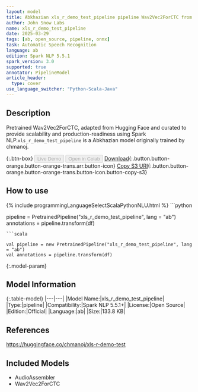 ```yaml
---
layout: model
title: Abkhazian xls_r_demo_test_pipeline pipeline Wav2Vec2ForCTC from chmanoj
author: John Snow Labs
name: xls_r_demo_test_pipeline
date: 2025-03-29
tags: [ab, open_source, pipeline, onnx]
task: Automatic Speech Recognition
language: ab
edition: Spark NLP 5.5.1
spark_version: 3.0
supported: true
annotator: PipelineModel
article_header:
  type: cover
use_language_switcher: "Python-Scala-Java"
---
```


## Description

Pretrained Wav2Vec2ForCTC, adapted from Hugging Face and curated to provide scalability and production-readiness using Spark NLP.`xls_r_demo_test_pipeline` is a Abkhazian model originally trained by chmanoj.

{:.btn-box}
<button class="button button-orange" disabled>Live Demo</button>
<button class="button button-orange" disabled>Open in Colab</button>
[Download](https://s3.amazonaws.com/auxdata.johnsnowlabs.com/public/models/xls_r_demo_test_pipeline_ab_5.5.1_3.0_1743280579787.zip){:.button.button-orange.button-orange-trans.arr.button-icon}
[Copy S3 URI](s3://auxdata.johnsnowlabs.com/public/models/xls_r_demo_test_pipeline_ab_5.5.1_3.0_1743280579787.zip){:.button.button-orange.button-orange-trans.button-icon.button-copy-s3}

## How to use



<div class="tabs-box" markdown="1">
{% include programmingLanguageSelectScalaPythonNLU.html %}
```python

pipeline = PretrainedPipeline("xls_r_demo_test_pipeline", lang = "ab")
annotations =  pipeline.transform(df)   

```
```scala

val pipeline = new PretrainedPipeline("xls_r_demo_test_pipeline", lang = "ab")
val annotations = pipeline.transform(df)

```
</div>

{:.model-param}
## Model Information

{:.table-model}
|---|---|
|Model Name:|xls_r_demo_test_pipeline|
|Type:|pipeline|
|Compatibility:|Spark NLP 5.5.1+|
|License:|Open Source|
|Edition:|Official|
|Language:|ab|
|Size:|133.8 KB|

## References

https://huggingface.co/chmanoj/xls-r-demo-test

## Included Models

- AudioAssembler
- Wav2Vec2ForCTC